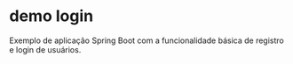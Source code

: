 # demo login

Exemplo de aplicação Spring Boot com a funcionalidade básica de registro e login de usuários.
